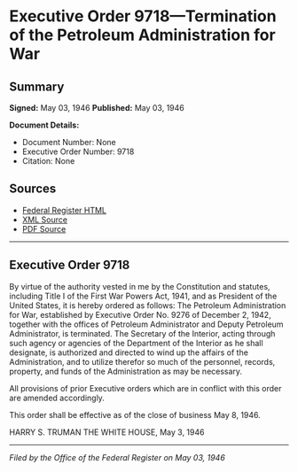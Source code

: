 # Executive Order 9718—Termination of the Petroleum Administration for War

## Summary

**Signed:** May 03, 1946
**Published:** May 03, 1946

**Document Details:**
- Document Number: None
- Executive Order Number: 9718
- Citation: None

## Sources
- [Federal Register HTML](https://www.presidency.ucsb.edu/documents/executive-order-9718-termination-the-petroleum-administration-for-war)
- [XML Source](None)
- [PDF Source](None)

---

## Executive Order 9718

By virtue of the authority vested in me by the Constitution and statutes, including Title I of the First War Powers Act, 1941, and as President of the United States, it is hereby ordered as follows:
The Petroleum Administration for War, established by Executive Order No. 9276 of December 2, 1942, together with the offices of Petroleum Administrator and Deputy Petroleum Administrator, is terminated. The Secretary of the Interior, acting through such agency or agencies of the Department of the Interior as he shall designate, is authorized and directed to wind up the affairs of the Administration, and to utilize therefor so much of the personnel, records, property, and funds of the Administration as may be necessary.

All provisions of prior Executive orders which are in conflict with this order are amended accordingly.

This order shall be effective as of the close of business May 8, 1946.

HARRY S. TRUMAN
THE WHITE HOUSE,
May 3, 1946

---

*Filed by the Office of the Federal Register on May 03, 1946*
